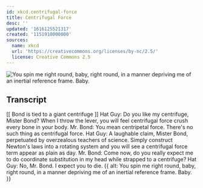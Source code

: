 ```yaml
---
id: xkcd.centrifugal-force
title: Centrifugal Force
desc: ''
updated: '1616125521317'
created: '1151910000000'
sources:
  name: xkcd
  url: 'https://creativecommons.org/licenses/by-nc/2.5/'
  license: Creative Commons 2.5
---
```

![You spin me right round, baby, right round, in a manner depriving me of an inertial reference frame.  Baby.](https://imgs.xkcd.com/comics/centrifugal_force.png)

## Transcript
[[ Bond is tied to a giant centrifuge ]]
Hat Guy: Do you like my centrifuge, Mister Bond? When I throw the lever, you will feel centrifugal force crush every bone in your body.
Mr. Bond: You mean centripetal force. There's no such thing as centrifugal force.
Hat Guy: A laughable claim, Mister Bond, perpetuated by overzealous teachers of science. Simply construct Newton's laws into a rotating system and you will see a centrifugal force term appear as plain as day.
Mr. Bond: Come now, do you really expect me to do coordinate substitution in my head while strapped to a centrifuge?
Hat Guy: No, Mr. Bond. I expect you to die.
{{ alt: You spin me right round, baby, right round, in a manner depriving me of an inertial reference frame.  Baby. }}
